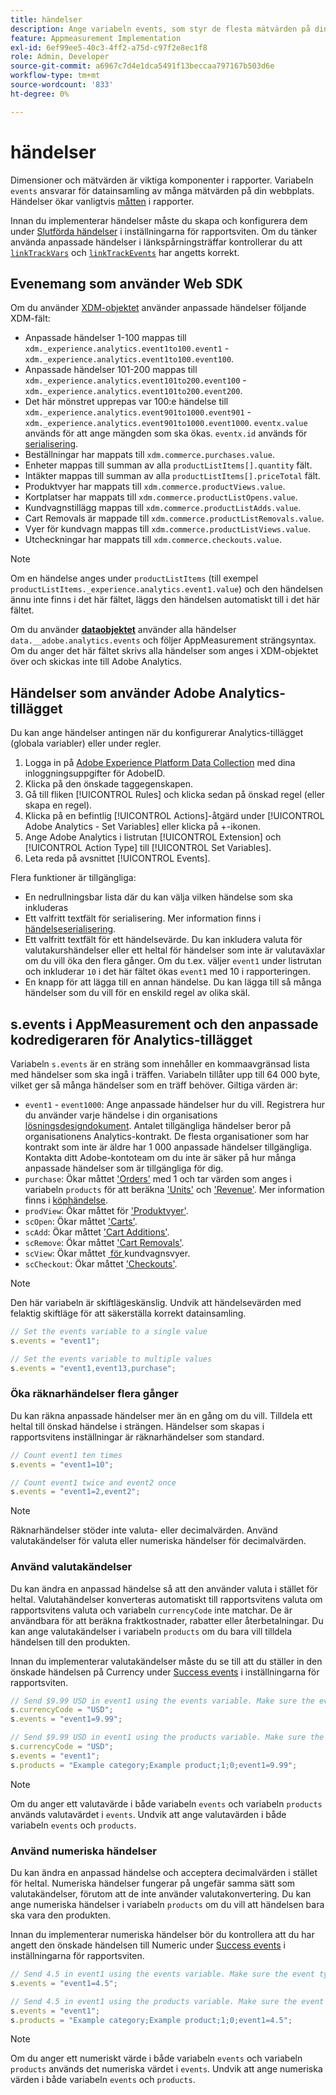 ```yaml
---
title: händelser
description: Ange variabeln events, som styr de flesta mätvärden på din webbplats.
feature: Appmeasurement Implementation
exl-id: 6ef99ee5-40c3-4ff2-a75d-c97f2e8ec1f8
role: Admin, Developer
source-git-commit: a6967c7d4e1dca5491f13beccaa797167b503d6e
workflow-type: tm+mt
source-wordcount: '833'
ht-degree: 0%

---
```


# händelser

Dimensioner och mätvärden är viktiga komponenter i rapporter. Variabeln `events` ansvarar för datainsamling av många mätvärden på din webbplats. Händelser ökar vanligtvis [måtten](/help/components/metrics/overview.md) i rapporter.

Innan du implementerar händelser måste du skapa och konfigurera dem under [Slutförda händelser](/help/admin/tools/manage-rs/edit-settings/conversion-var-admin/c-success-events/success-event.md) i inställningarna för rapportsviten. Om du tänker använda anpassade händelser i länkspårningsträffar kontrollerar du att [`linkTrackVars`](../../config-vars/linktrackvars.md) och [`linkTrackEvents`](../../config-vars/linktrackevents.md) har angetts korrekt.

## Evenemang som använder Web SDK

Om du använder [XDM-objektet](/help/implement/aep-edge/xdm-var-mapping.md) använder anpassade händelser följande XDM-fält:

* Anpassade händelser 1-100 mappas till `xdm._experience.analytics.event1to100.event1` - `xdm._experience.analytics.event1to100.event100`.
* Anpassade händelser 101-200 mappas till `xdm._experience.analytics.event101to200.event100` - `xdm._experience.analytics.event101to200.event200`.
* Det här mönstret upprepas var 100:e händelse till `xdm._experience.analytics.event901to1000.event901` - `xdm._experience.analytics.event901to1000.event1000`. `eventx.value` används för att ange mängden som ska ökas. `eventx.id` används för [serialisering](event-serialization.md).
* Beställningar har mappats till `xdm.commerce.purchases.value`.
* Enheter mappas till summan av alla `productListItems[].quantity` fält.
* Intäkter mappas till summan av alla `productListItems[].priceTotal` fält.
* Produktvyer har mappats till `xdm.commerce.productViews.value`.
* Kortplatser har mappats till `xdm.commerce.productListOpens.value`.
* Kundvagnstillägg mappas till `xdm.commerce.productListAdds.value`.
* Cart Removals är mappade till `xdm.commerce.productListRemovals.value`.
* Vyer för kundvagn mappas till `xdm.commerce.productListViews.value`.
* Utcheckningar har mappats till `xdm.commerce.checkouts.value`.

>[!NOTE]
>
>Om en händelse anges under `productListItems` (till exempel `productListItems._experience.analytics.event1.value`) och den händelsen ännu inte finns i det här fältet, läggs den händelsen automatiskt till i det här fältet.

Om du använder [**dataobjektet**](/help/implement/aep-edge/data-var-mapping.md) använder alla händelser `data.__adobe.analytics.events` och följer AppMeasurement strängsyntax. Om du anger det här fältet skrivs alla händelser som anges i XDM-objektet över och skickas inte till Adobe Analytics.

## Händelser som använder Adobe Analytics-tillägget

Du kan ange händelser antingen när du konfigurerar Analytics-tillägget (globala variabler) eller under regler.

1. Logga in på [Adobe Experience Platform Data Collection](https://experience.adobe.com/data-collection) med dina inloggningsuppgifter för AdobeID.
2. Klicka på den önskade taggegenskapen.
3. Gå till fliken [!UICONTROL Rules] och klicka sedan på önskad regel (eller skapa en regel).
4. Klicka på en befintlig [!UICONTROL Actions]-åtgärd under [!UICONTROL Adobe Analytics - Set Variables] eller klicka på +-ikonen.
5. Ange Adobe Analytics i listrutan [!UICONTROL Extension] och [!UICONTROL Action Type] till [!UICONTROL Set Variables].
6. Leta reda på avsnittet [!UICONTROL Events].

Flera funktioner är tillgängliga:

* En nedrullningsbar lista där du kan välja vilken händelse som ska inkluderas
* Ett valfritt textfält för serialisering. Mer information finns i [händelseserialisering](event-serialization.md).
* Ett valfritt textfält för ett händelsevärde. Du kan inkludera valuta för valutakurshändelser eller ett heltal för händelser som inte är valutaväxlar om du vill öka den flera gånger. Om du t.ex. väljer `event1` under listrutan och inkluderar `10` i det här fältet ökas `event1` med 10 i rapporteringen.
* En knapp för att lägga till en annan händelse. Du kan lägga till så många händelser som du vill för en enskild regel av olika skäl.

## s.events i AppMeasurement och den anpassade kodredigeraren för Analytics-tillägget

Variabeln `s.events` är en sträng som innehåller en kommaavgränsad lista med händelser som ska ingå i träffen. Variabeln tillåter upp till 64 000 byte, vilket ger så många händelser som en träff behöver. Giltiga värden är:

* `event1` - `event1000`: Ange anpassade händelser hur du vill. Registrera hur du använder varje händelse i din organisations [lösningsdesigndokument](../../../prepare/solution-design.md). Antalet tillgängliga händelser beror på organisationens Analytics-kontrakt. De flesta organisationer som har kontrakt som inte är äldre har 1 000 anpassade händelser tillgängliga. Kontakta ditt Adobe-kontoteam om du inte är säker på hur många anpassade händelser som är tillgängliga för dig.
* `purchase`: Ökar måttet [&#39;Orders&#39;](/help/components/metrics/orders.md) med 1 och tar värden som anges i variabeln `products` för att beräkna [&#39;Units&#39;](/help/components/metrics/units.md) och [&#39;Revenue&#39;](/help/components/metrics/revenue.md). Mer information finns i [köphändelse](event-purchase.md).
* `prodView`: Ökar måttet för [&#39;Produktvyer&#39;](/help/components/metrics/product-views.md).
* `scOpen`: Ökar måttet [&#39;Carts&#39;](/help/components/metrics/carts.md).
* `scAdd`: Ökar måttet [&#39;Cart Additions&#39; &#x200B;](/help/components/metrics/cart-additions.md).
* `scRemove`: Ökar måttet [&#39;Cart Removals&#39;](/help/components/metrics/cart-removals.md).
* `scView`: Ökar måttet [&#x200B; för &#x200B;](/help/components/metrics/cart-views.md) kundvagnsvyer.
* `scCheckout`: Ökar måttet [&#39;Checkouts&#39;](/help/components/metrics/checkouts.md).

>[!NOTE]
>
>Den här variabeln är skiftlägeskänslig. Undvik att händelsevärden med felaktig skiftläge för att säkerställa korrekt datainsamling.

```js
// Set the events variable to a single value
s.events = "event1";

// Set the events variable to multiple values
s.events = "event1,event13,purchase";
```

### Öka räknarhändelser flera gånger

Du kan räkna anpassade händelser mer än en gång om du vill. Tilldela ett heltal till önskad händelse i strängen. Händelser som skapas i rapportsvitens inställningar är räknarhändelser som standard.

```js
// Count event1 ten times
s.events = "event1=10";

// Count event1 twice and event2 once
s.events = "event1=2,event2";
```

>[!NOTE]
>
>Räknarhändelser stöder inte valuta- eller decimalvärden. Använd valutakändelser för valuta eller numeriska händelser för decimalvärden.

### Använd valutakändelser

Du kan ändra en anpassad händelse så att den använder valuta i stället för heltal. Valutahändelser konverteras automatiskt till rapportsvitens valuta om rapportsvitens valuta och variabeln `currencyCode` inte matchar. De är användbara för att beräkna fraktkostnader, rabatter eller återbetalningar. Du kan ange valutakändelser i variabeln `products` om du bara vill tilldela händelsen till den produkten.

Innan du implementerar valutakändelser måste du se till att du ställer in den önskade händelsen på Currency under [Success events](/help/admin/tools/manage-rs/edit-settings/conversion-var-admin/c-success-events/success-event.md) i inställningarna för rapportsviten.

```js
// Send $9.99 USD in event1 using the events variable. Make sure the event type for event1 is Currency in Report suite settings
s.currencyCode = "USD";
s.events = "event1=9.99";

// Send $9.99 USD in event1 using the products variable. Make sure the event type for event1 is Currency in Report suite settings
s.currencyCode = "USD";
s.events = "event1";
s.products = "Example category;Example product;1;0;event1=9.99";
```

>[!NOTE]
>
>Om du anger ett valutavärde i både variabeln `events` och variabeln `products` används valutavärdet i `events`. Undvik att ange valutavärden i både variabeln `events` och `products`.

### Använd numeriska händelser

Du kan ändra en anpassad händelse och acceptera decimalvärden i stället för heltal. Numeriska händelser fungerar på ungefär samma sätt som valutakändelser, förutom att de inte använder valutakonvertering. Du kan ange numeriska händelser i variabeln `products` om du vill att händelsen bara ska vara den produkten.

Innan du implementerar numeriska händelser bör du kontrollera att du har angett den önskade händelsen till Numeric under [Success events](/help/admin/tools/manage-rs/edit-settings/conversion-var-admin/c-success-events/success-event.md) i inställningarna för rapportsviten.

```js
// Send 4.5 in event1 using the events variable. Make sure the event type for event1 is Numeric in Report suite settings
s.events = "event1=4.5";

// Send 4.5 in event1 using the products variable. Make sure the event type for event1 is Numeric in Report suite settings
s.events = "event1";
s.products = "Example category;Example product;1;0;event1=4.5";
```

>[!NOTE]
>
>Om du anger ett numeriskt värde i både variabeln `events` och variabeln `products` används det numeriska värdet i `events`. Undvik att ange numeriska värden i både variabeln `events` och `products`.
